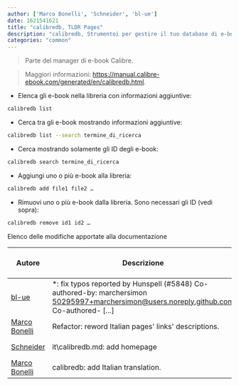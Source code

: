 ```yaml
---
author: ['Marco Bonelli', 'Schneider', 'bl-ue']
date: 1621541621
title: "calibredb, TLDR Pages"
description: "calibredb, Strumentoi per gestire il tuo database di e-book."
categories: "common"
---
```

> Parte del manager di e-book Calibre.

> Maggiori informazioni: <https://manual.calibre-ebook.com/generated/en/calibredb.html>.

- Elenca gli e-book nella libreria con informazioni aggiuntive:

```bash
calibredb list
```

- Cerca tra gli e-book mostrando informazioni aggiuntive:

```bash
calibredb list --search termine_di_ricerca
```

- Cerca mostrando solamente gli ID degli e-book:

```bash
calibredb search termine_di_ricerca
```

- Aggiungi uno o più e-book alla libreria:

```bash
calibredb add file1 file2 …
```

- Rimuovi uno o più e-book dalla libreria. Sono necessari gli ID (vedi sopra):

```bash
calibredb remove id1 id2 …
```
Elenco delle modifiche apportate alla documentazione


Autore | Descrizione | Data formato ISO 8601 | Collegamento a GitHub
------|-----|-----|-----
[bl-ue](mailto:54780737+bl-ue@users.noreply.github.com) | *: fix typos reported by Hunspell (#5848) Co-authored-by: marchersimon <50295997+marchersimon@users.noreply.github.com> Co-authored- [...] | 2021-05-20T22:13:41 | [8ebd171d6f00](https://github.com/tldr-pages/tldr/commit/8ebd171d6f001698709fefc02b1fd5cc9f3a99c4)
[Marco Bonelli](mailto:marco@mebeim.net) | Refactor: reword Italian pages' links' descriptions. | 2019-06-03T14:19:41 | [db7959947301](https://github.com/tldr-pages/tldr/commit/db795994730108131d36e7a50b67378e79e27c10)
[Schneider](mailto:lucas.schneider@sap.com) | it\calibredb.md: add homepage | 2019-05-14T19:40:23 | [043c9fdad712](https://github.com/tldr-pages/tldr/commit/043c9fdad712a8ab3844b6b8493e21c511558e9a)
[Marco Bonelli](mailto:mb5.marcob@gmail.com) | calibredb: add Italian translation. | 2019-01-28T19:10:19 | [1921f06413bd](https://github.com/tldr-pages/tldr/commit/1921f06413bd9500f750ab458dab7fe944afc64b)

